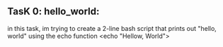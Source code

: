 TasK 0: hello_world:
-
in this task, im trying to create a 2-line bash script that prints out "hello, world" using the echo function <echo "Hellow, World">
